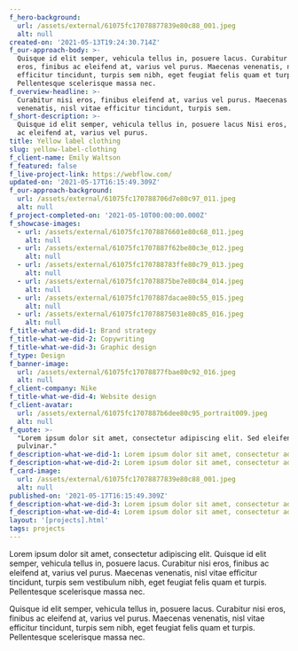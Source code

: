 ```yaml
---
f_hero-background:
  url: /assets/external/61075fc17078877839e80c88_001.jpeg
  alt: null
created-on: '2021-05-13T19:24:30.714Z'
f_our-approach-body: >-
  Quisque id elit semper, vehicula tellus in, posuere lacus. Curabitur nisi
  eros, finibus ac eleifend at, varius vel purus. Maecenas venenatis, nisl vitae
  efficitur tincidunt, turpis sem nibh, eget feugiat felis quam et turpis.
  Pellentesque scelerisque massa nec.
f_overview-headline: >-
  Curabitur nisi eros, finibus eleifend at, varius vel purus. Maecenas
  venenatis, nisl vitae efficitur tincidunt, turpis sem.
f_short-description: >-
  Quisque id elit semper, vehicula tellus in, posuere lacus Nisi eros, finibus
  ac eleifend at, varius vel purus.
title: Yellow label clothing
slug: yellow-label-clothing
f_client-name: Emily Waltson
f_featured: false
f_live-project-link: https://webflow.com/
updated-on: '2021-05-17T16:15:49.309Z'
f_our-approach-background:
  url: /assets/external/61075fc170788706d7e80c97_011.jpeg
  alt: null
f_project-completed-on: '2021-05-10T00:00:00.000Z'
f_showcase-images:
  - url: /assets/external/61075fc17078876601e80c68_011.jpeg
    alt: null
  - url: /assets/external/61075fc1707887f62be80c3e_012.jpeg
    alt: null
  - url: /assets/external/61075fc170788783ffe80c79_013.jpeg
    alt: null
  - url: /assets/external/61075fc17078875be7e80c84_014.jpeg
    alt: null
  - url: /assets/external/61075fc1707887dacae80c55_015.jpeg
    alt: null
  - url: /assets/external/61075fc17078875031e80c85_016.jpeg
    alt: null
f_title-what-we-did-1: Brand strategy
f_title-what-we-did-2: Copywriting
f_title-what-we-did-3: Graphic design
f_type: Design
f_banner-image:
  url: /assets/external/61075fc17078877fbae80c92_016.jpeg
  alt: null
f_client-company: Nike
f_title-what-we-did-4: Website design
f_client-avatar:
  url: /assets/external/61075fc1707887b6dee80c95_portrait009.jpeg
  alt: null
f_quote: >-
  "Lorem ipsum dolor sit amet, consectetur adipiscing elit. Sed eleifend neque
  pulvinar."
f_description-what-we-did-1: Lorem ipsum dolor sit amet, consectetur adipiscing elit.
f_description-what-we-did-2: Lorem ipsum dolor sit amet, consectetur adipiscing elit.
f_card-image:
  url: /assets/external/61075fc17078877839e80c88_001.jpeg
  alt: null
published-on: '2021-05-17T16:15:49.309Z'
f_description-what-we-did-3: Lorem ipsum dolor sit amet, consectetur adipiscing elit.
f_description-what-we-did-4: Lorem ipsum dolor sit amet, consectetur adipiscing elit.
layout: '[projects].html'
tags: projects
---
```


Lorem ipsum dolor sit amet, consectetur adipiscing elit. Quisque id elit semper, vehicula tellus in, posuere lacus. Curabitur nisi eros, finibus ac eleifend at, varius vel purus. Maecenas venenatis, nisl vitae efficitur tincidunt, turpis sem vestibulum nibh, eget feugiat felis quam et turpis. Pellentesque scelerisque massa nec.  
  
Quisque id elit semper, vehicula tellus in, posuere lacus. Curabitur nisi eros, finibus ac eleifend at, varius vel purus. Maecenas venenatis, nisl vitae efficitur tincidunt, turpis sem nibh, eget feugiat felis quam et turpis. Pellentesque scelerisque massa nec.
